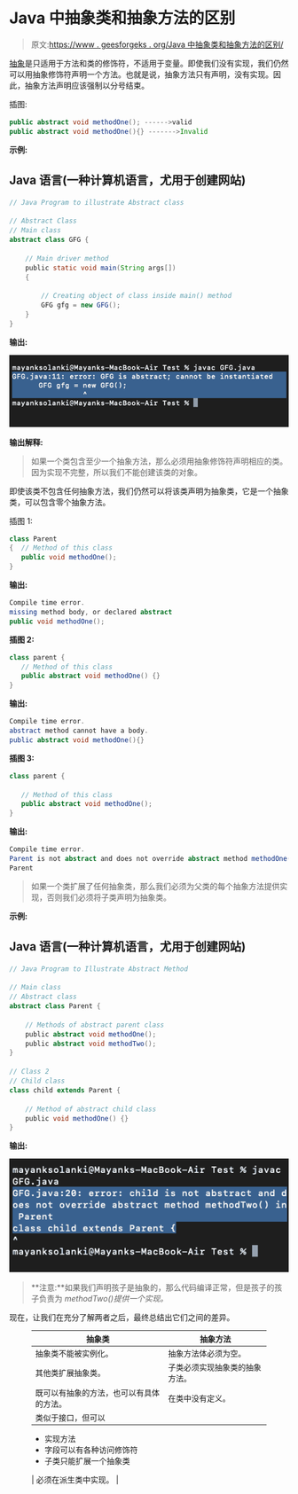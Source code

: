 # Java 中抽象类和抽象方法的区别

> 原文:[https://www . geesforgeks . org/Java 中抽象类和抽象方法的区别/](https://www.geeksforgeeks.org/difference-between-abstract-class-and-abstract-method-in-java/)

[抽象](https://www.geeksforgeeks.org/abstract-keyword-in-java/)是只适用于方法和类的修饰符，不适用于变量。即使我们没有实现，我们仍然可以用抽象修饰符声明一个方法。也就是说，抽象方法只有声明，没有实现。因此，抽象方法声明应该强制以分号结束。

插图:

```java
public abstract void methodOne(); ------>valid
public abstract void methodOne(){} ------->Invalid
```

**示例:**

## Java 语言(一种计算机语言，尤用于创建网站)

```java
// Java Program to illustrate Abstract class

// Abstract Class
// Main class
abstract class GFG {

    // Main driver method
    public static void main(String args[])
    {

        // Creating object of class inside main() method
        GFG gfg = new GFG();
    }
}
```

**输出:**

![](img/5341626e03fc13b7e17c70cf12a05f1f.png)

**输出解释:**

> 如果一个类包含至少一个抽象方法，那么必须用抽象修饰符声明相应的类。因为实现不完整，所以我们不能创建该类的对象。

即使该类不包含任何抽象方法，我们仍然可以将该类声明为抽象类，它是一个抽象类，可以包含零个抽象方法。

插图 1:

```java
class Parent 
{  // Method of this class 
   public void methodOne();
}
```

**输出:**

```java
Compile time error.
missing method body, or declared abstract
public void methodOne();
```

**插图 2:**

```java
class parent {
   // Method of this class
   public abstract void methodOne() {}
}
```

**输出:**

```java
Compile time error.
abstract method cannot have a body.
public abstract void methodOne(){}
```

**插图 3:**

```java
class parent {

   // Method of this class
   public abstract void methodOne();
}
```

**输出:**

```java
Compile time error.
Parent is not abstract and does not override abstract method methodOne() in Parent class
Parent
```

> 如果一个类扩展了任何抽象类，那么我们必须为父类的每个抽象方法提供实现，否则我们必须将子类声明为抽象类。

**示例:**

## Java 语言(一种计算机语言，尤用于创建网站)

```java
// Java Program to Illustrate Abstract Method

// Main class
// Abstract class
abstract class Parent {

    // Methods of abstract parent class
    public abstract void methodOne();
    public abstract void methodTwo();
}

// Class 2
// Child class
class child extends Parent {

    // Method of abstract child class
    public void methodOne() {}
}
```

**输出:**

![](img/bcd053d77533ea7bc9a66ed6e52b458d.png)

> **注意:**如果我们声明孩子是抽象的，那么代码编译正常，但是孩子的孩子负责为 *methodTwo()提供一个实现。*

现在，让我们在充分了解两者之后，最终总结出它们之间的差异。

<figure class="table">

| 抽象类 | 抽象方法 |
| --- | --- |
| 抽象类不能被实例化。 | 抽象方法体必须为空。 |
| 其他类扩展抽象类。 | 子类必须实现抽象类的抽象方法。 |
| 既可以有抽象的方法，也可以有具体的方法。 | 在类中没有定义。 |
| 类似于接口，但可以

*   实现方法
*   字段可以有各种访问修饰符
*   子类只能扩展一个抽象类

 | 必须在派生类中实现。 |

</figure>
